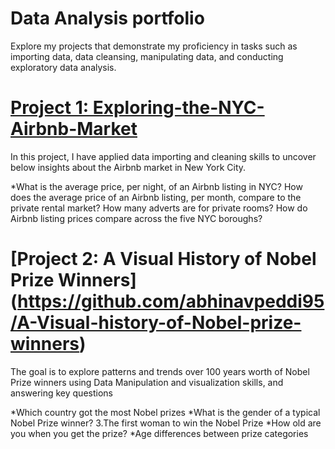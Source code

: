 # Data Analysis portfolio 

Explore my projects that demonstrate my proficiency in tasks such as importing data, data cleansing, manipulating data, and conducting exploratory data analysis.

# [Project 1: Exploring-the-NYC-Airbnb-Market](https://github.com/abhinavpeddi95/DA_Exploring-the-NYC-Airbnb-Market)

In this project, I have applied data importing and cleaning skills to uncover below insights about the Airbnb market in New York City.

*What is the average price, per night, of an Airbnb listing in NYC?
How does the average price of an Airbnb listing, per month, compare to the private rental market?
How many adverts are for private rooms?
How do Airbnb listing prices compare across the five NYC boroughs?

# [Project 2: A Visual History of Nobel Prize Winners] (https://github.com/abhinavpeddi95/A-Visual-history-of-Nobel-prize-winners)

The goal is to explore patterns and trends over 100 years worth of Nobel Prize winners using Data Manipulation and visualization skills, and answering key questions

*Which country got the most Nobel prizes
*What is the gender of a typical Nobel Prize winner? 3.The first woman to win the Nobel Prize
*How old are you when you get the prize?
*Age differences between prize categories




